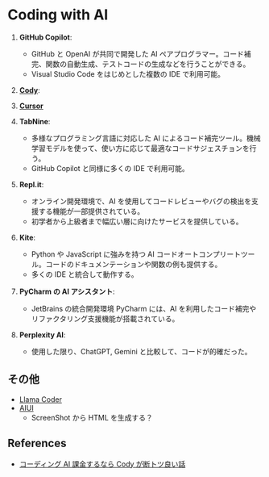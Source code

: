 # Coding with AI

1. **GitHub Copilot**:

   - GitHub と OpenAI が共同で開発した AI ペアプログラマー。コード補完、関数の自動生成、テストコードの生成などを行うことができる。
   - Visual Studio Code をはじめとした複数の IDE で利用可能。

2. **[Cody](https://sourcegraph.com/demo/cody)**:

3. **[Cursor](https://www.cursor.com/)**

4. **TabNine**:

   - 多様なプログラミング言語に対応した AI によるコード補完ツール。機械学習モデルを使って、使い方に応じて最適なコードサジェスチョンを行う。
   - GitHub Copilot と同様に多くの IDE で利用可能。

5. **Repl.it**:

   - オンライン開発環境で、AI を使用してコードレビューやバグの検出を支援する機能が一部提供されている。
   - 初学者から上級者まで幅広い層に向けたサービスを提供している。

6. **Kite**:

   - Python や JavaScript に強みを持つ AI コードオートコンプリートツール。コードのドキュメンテーションや関数の例も提供する。
   - 多くの IDE と統合して動作する。

7. **PyCharm の AI アシスタント**:

   - JetBrains の統合開発環境 PyCharm には、AI を利用したコード補完やリファクタリング支援機能が搭載されている。

8. **Perplexity AI**:
   - 使用した限り、ChatGPT, Gemini と比較して、コードが的確だった。

## その他

- [Llama Coder](https://llamacoder.together.ai/)
- [AIUI](https://www.aiui.me/)
  - ScreenShot から HTML を生成する？

## References

- [コーディング AI 課金するなら Cody が断トツ良い話](https://zenn.dev/sanami/articles/7c24ce973b7e7c)
